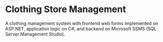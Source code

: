 # Clothing Store Management
A clothing management system with frontend web forms implemented on ASP.NET, application logic on C#, and backend on Microsoft SSMS (SQL Server Management Studio).
